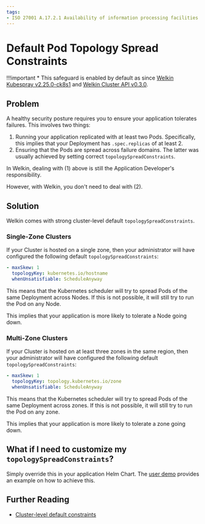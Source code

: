 ```yaml
---
tags:
- ISO 27001 A.17.2.1 Availability of information processing facilities
---
```

<!--
Note to contributors: Aim for the following format.

* Title: Highlight benefit to Application Developer
* Context
* Problem
* Solution
* Error
* Resolution
-->

# Default Pod Topology Spread Constraints

!!!important
    * This safeguard is enabled by default as since [Welkin Kubespray v2.25.0-ck8s1](../../release-notes/kubespray.md#v2250-ck8s1) and [Welkin Cluster API v0.3.0](../../release-notes/capi.md#v030).

## Problem

A healthy security posture requires you to ensure your application tolerates failures.
This involves two things:

1. Running your application replicated with at least two Pods. Specifically, this implies that your Deployment has `.spec.replicas` of at least 2.
1. Ensuring that the Pods are spread across failure domains. The latter was usually achieved by setting correct `topologySpreadConstraints`.

In Welkin, dealing with (1) above is still the Application Developer's responsibility.

However, with Welkin, you don't need to deal with (2).

## Solution

Welkin comes with strong cluster-level default `topologySpreadConstraints`.

### Single-Zone Clusters

If your Cluster is hosted on a single zone, then your administrator will have configured the following default `topologySpreadConstraints`:

```yaml
- maxSkew: 1
  topologyKey: kubernetes.io/hostname
  whenUnsatisfiable: ScheduleAnyway
```

This means that the Kubernetes scheduler will try to spread Pods of the same Deployment across Nodes.
If this is not possible, it will still try to run the Pod on any Node.

This implies that your application is more likely to tolerate a Node going down.

### Multi-Zone Clusters

If your Cluster is hosted on at least three zones in the same region, then your administrator will have configured the following default `topologySpreadConstraints`:

```yaml
- maxSkew: 1
  topologyKey: topology.kubernetes.io/zone
  whenUnsatisfiable: ScheduleAnyway
```

This means that the Kubernetes scheduler will try to spread Pods of the same Deployment across zones.
If this is not possible, it will still try to run the Pod on any zone.

This implies that your application is more likely to tolerate a zone going down.

## What if I need to customize my `topologySpreadConstraints`?

Simply override this in your application Helm Chart.
The [user demo](https://github.com/elastisys/welkin/blob/main/user-demo/deploy/welkin-user-demo/values.yaml#L84) provides an example on how to achieve this.

## Further Reading

- [Cluster-level default constraints](https://kubernetes.io/docs/concepts/scheduling-eviction/topology-spread-constraints/#cluster-level-default-constraints)
